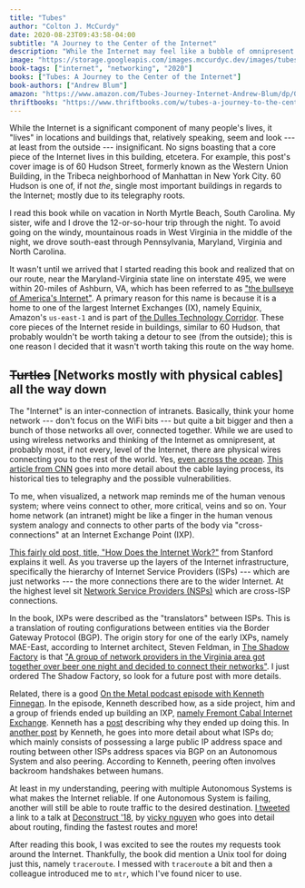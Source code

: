 ```yaml
---
title: "Tubes"
author: "Colton J. McCurdy"
date: 2020-08-23T09:43:58-04:00
subtitle: "A Journey to the Center of the Internet"
description: "While the Internet may feel like a bubble of omnipresent connectivity, the core of the Internet is localized to relatively few places; like Ashburn, Virginia or 60 Hudson Street in New York City. This book takes a journey to these few places that are the foundation of the Internet."
image: "https://storage.googleapis.com/images.mccurdyc.dev/images/tubes-a-journey-to-the-center-of-the-internet/cover.jpg"
book-tags: ["internet", "networking", "2020"]
books: ["Tubes: A Journey to the Center of the Internet"]
book-authors: ["Andrew Blum"]
amazon: "https://www.amazon.com/Tubes-Journey-Internet-Andrew-Blum/dp/0061994952"
thriftbooks: "https://www.thriftbooks.com/w/tubes-a-journey-to-the-center-of-the-internet_andrew--blum/323183/item/40202917/?mkwid=3KrTPiKg%7cdc&pcrid=11558858306&pkw=&pmt=be&slid=&product=40202917&plc=&pgrid=3970769380&ptaid=pla-1101002865068&utm_source=bing&utm_medium=cpc&utm_campaign=Bing+Shopping+%7c+Computers+&+Technology&utm_term=&utm_content=3KrTPiKg%7cdc%7cpcrid%7c11558858306%7cpkw%7c%7cpmt%7cbe%7cproduct%7c40202917%7cslid%7c%7cpgrid%7c3970769380%7cptaid%7cpla-1101002865068%7c&msclkid=4282c3af30ca1757f73a9ce8ad9dbb06#isbn=0061994936&idiq=40202917"
---
```


While the Internet is a significant component of many people's lives, it "lives" in
locations and buildings that, relatively speaking, seem and look --- at least from
the outside --- insignificant. No signs boasting that a core piece of the
Internet lives in this building, etcetera. For example, this post's cover image is
of 60 Hudson Street, formerly known as the Western Union Building, in
the Tribeca neighborhood of Manhattan in New York City. 60 Hudson is one of, if not _the_,
single most important buildings in regards to the Internet; mostly due to its
telegraphy roots.

I read this book while on vacation in North Myrtle Beach, South Carolina. My sister,
wife and I drove the 12-or-so-hour trip through the night. To avoid going on the
windy, mountainous roads in West Virginia in the middle of the night,
we drove south-east through Pennsylvania, Maryland, Virginia and North Carolina.

It wasn't until we arrived that I started reading this book and realized that on our
route, near the Maryland-Virginia state line on interstate 495, we were within 20-miles
of Ashburn, VA, which has been referred to as ["the bullseye of America's Internet"](https://gizmodo.com/the-bullseye-of-america-s-internet-5913934).
A primary reason for this name is because it is a home to one of the largest Internet Exchanges (IX),
namely Equinix, Amazon's `us-east-1` and is part of [the Dulles Technology Corridor](https://en.wikipedia.org/wiki/Dulles_Technology_Corridor).
These core pieces of the Internet reside in buildings, similar to 60 Hudson, that
probably wouldn't be worth taking a detour to see (from the outside); this is
one reason I decided that it wasn't worth taking this route on the way home.

## ~~Turtles~~ [Networks mostly with physical cables] all the way down

The "Internet" is an inter-connection of intranets. Basically, think your home network --- don't
focus on the WiFi bits --- but quite a bit bigger and then a bunch of those networks all over, connected
together. While we are used to using wireless networks and thinking of the Internet as
omnipresent, at probably most, if not every, level of the Internet, there are physical wires
connecting you to the rest of the world. Yes, [even across the ocean](https://www.submarinecablemap.com/#/).
[This article from CNN](https://www.cnn.com/2019/07/25/asia/internet-undersea-cables-intl-hnk/index.html)
goes into more detail about the cable laying process, its historical ties to telegraphy
and the possible vulnerabilities.

To me, when visualized, a network map reminds me of the human venous system; where veins
connect to other, more critical, veins and so on. Your home network
(an intranet) might be like a finger in the human venous system analogy
and connects to other parts of the body via "cross-connections" at an Internet Exchange
Point (IXP).

[This fairly old post, title, "How Does the Internet Work?"](https://web.stanford.edu/class/msande91si/www-spr04/readings/week1/InternetWhitepaper.htm)
from Stanford explains it well. As you traverse up the layers of the Internet infrastructure,
specifically the hierarchy of Internet Service Providers (ISPs) --- which are just
networks --- the more connections there are to the
wider Internet. At the highest level sit [Network Service Providers (NSPs)](https://broadbandnow.com/All-Providers)
which are cross-ISP connections.

In the book, IXPs were described as the
"translators" between ISPs.
This is a translation of routing configurations between entities via the
Border Gateway Protocol (BGP). The origin story for
one of the early IXPs, namely MAE-East, according to Internet architect, Steven Feldman, in [The Shadow Factory](https://books.google.com/books?id=8zJmxWNTxrwC&pg=PA187&lpg=PA187&dq=uunet+office+mae-east#v=onepage&q=uunet%20office%20mae-east&f=false)
is that ["A group of network providers in the Virginia area got together over beer
one night and decided to connect their networks"](https://books.google.com/books?id=8zJmxWNTxrwC&pg=PA187&lpg=PA187&dq=uunet+office+mae-east#v=onepage&q=uunet%20office%20mae-east&f=false).
I just ordered The Shadow Factory, so look for a future post with more details.

Related, there is a good [On the Metal podcast episode with Kenneth Finnegan](https://oxide.computer/podcast/on-the-metal-6-kenneth-finnegan/).
In the episode, Kenneth described how, as a side project, him and a group of friends ended
up building an IXP, [namely Fremont Cabal Internet Exchange](https://fcix.net/).
Kenneth has a [post](https://blog.thelifeofkenneth.com/2018/04/creating-internet-exchange-for-even.html)
describing why they ended up doing this. In [another post](https://blog.thelifeofkenneth.com/2017/11/creating-autonomous-system-for-fun-and.html)
by Kenneth, he goes into more detail about what ISPs do; which mainly consists of possessing
a large public IP address space and routing between other ISPs address spaces via
BGP on an Autonomous System and also peering. According to Kenneth, peering often
involves backroom handshakes between humans.

At least in my understanding, peering with multiple Autonomous Systems is what makes the Internet reliable. If
one Autonomous System is failing, another will still be able to route traffic to
the desired destination.
[I tweeted](https://twitter.com/mccurdycolton/status/1296854230184144897?s=20)
a link to a talk at [Deconstruct '18](https://www.deconstructconf.com/2018),
by [vicky nguyen](https://twitter.com/wickyvinn) who goes into detail about routing,
finding the fastest routes and more!

After reading this book, I was excited to see the routes my requests took around
the Internet. Thankfully, the book did mention a Unix tool for doing just this, namely
`traceroute`. I messed with `traceroute` a bit and then a colleague introduced
me to `mtr`, which I've found nicer to use.
